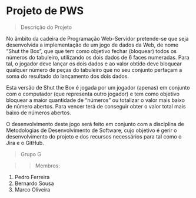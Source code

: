 # Projeto de PWS
> Descrição do Projeto

No âmbito da cadeira de Programação Web-Servidor pretende-se que seja desenvolvida a implementação de um jogo de dados da Web, de nome “Shut the Box”, que que  tem como objetivo fechar (bloquear) todos os números do tabuleiro, utilizando os dois dados de 6 faces numeradas. Para tal, o jogador deve lançar os dois dados e ao valor obtido deve bloquear qualquer número de peças do tabuleiro que no seu conjunto perfaçam a soma do resultado do lançamento dos dois dados.
 
Esta versão de Shut the Box é jogada por um jogador (apenas) em conjunto com o computador (que representa outro jogador) e tem como objetivo bloquear a maior quantidade de “números” ou totalizar o valor mais baixo de número abertos. Para vencer terá de conseguir obter o valor total mais baixo de números abertos. 
 
O desenvolvimento deste jogo será feito em conjunto com a disciplina de Metodologias de Desenvolvimento de Software, cujo objetivo é gerir o desenvolvimento do projeto e dos recursos necessários para tal como o Jira e o GitHub.

> Grupo G

>> Membros:
 1. Pedro Ferreira
 2. Bernardo Sousa
 3. Marco Oliveira
